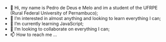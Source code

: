 - 👋 Hi, my name is Pedro de Deus e Melo and im a student of the UFRPE (Rural Federal University of Pernambuco);
- 👀 I’m interested in almost anything and looking to learn everything I can;
- 🌱 I’m currently learning JavaScript;
- 💞️ I’m looking to collaborate on everything I can;
- 📫 How to reach me ...

<!---
PDM-Phan/PDM-Phan is a ✨ special ✨ repository because its `README.md` (this file) appears on your GitHub profile.
You can click the Preview link to take a look at your changes.
--->
